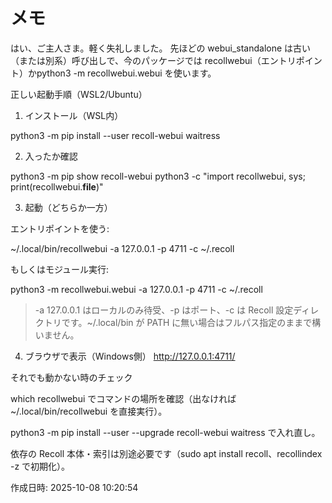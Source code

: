 # メモ

はい、ご主人さま。軽く失礼しました。
先ほどの webui_standalone は古い（または別系）呼び出しで、今のパッケージでは recollwebui（エントリポイント）かpython3 -m recollwebui.webui を使います。

正しい起動手順（WSL2/Ubuntu）

1. インストール（WSL内）



python3 -m pip install --user recoll-webui waitress

2. 入ったか確認



python3 -m pip show recoll-webui
python3 -c "import recollwebui, sys; print(recollwebui.__file__)"

3. 起動（どちらか一方）



エントリポイントを使う:


~/.local/bin/recollwebui -a 127.0.0.1 -p 4711 -c ~/.recoll

もしくはモジュール実行:


python3 -m recollwebui.webui -a 127.0.0.1 -p 4711 -c ~/.recoll

> -a 127.0.0.1 はローカルのみ待受、-p はポート、-c は Recoll 設定ディレクトリです。~/.local/bin が PATH に無い場合はフルパス指定のままで構いません。



4. ブラウザで表示（Windows側）
http://127.0.0.1:4711/



それでも動かない時のチェック

which recollwebui でコマンドの場所を確認（出なければ ~/.local/bin/recollwebui を直接実行）。

python3 -m pip install --user --upgrade recoll-webui waitress で入れ直し。

依存の Recoll 本体・索引は別途必要です（sudo apt install recoll、recollindex -z で初期化）。




作成日時: 2025-10-08 10:20:54